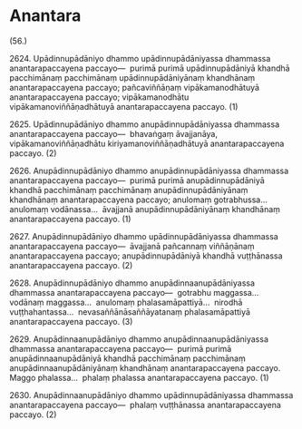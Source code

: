 # Anantara

(56.)

2624\. Upādinnupādāniyo dhammo upādinnupādāniyassa dhammassa anantarapaccayena paccayo—  purimā purimā upādinnupādāniyā khandhā pacchimānaṃ pacchimānaṃ upādinnupādāniyānaṃ khandhānaṃ anantarapaccayena paccayo; pañcaviññāṇaṃ vipākamanodhātuyā anantarapaccayena paccayo; vipākamanodhātu vipākamanoviññāṇadhātuyā anantarapaccayena paccayo. (1)

2625\. Upādinnupādāniyo dhammo anupādinnupādāniyassa dhammassa anantarapaccayena paccayo—  bhavaṅgaṃ āvajjanāya, vipākamanoviññāṇadhātu kiriyamanoviññāṇadhātuyā anantarapaccayena paccayo. (2)

2626\. Anupādinnupādāniyo dhammo anupādinnupādāniyassa dhammassa anantarapaccayena paccayo—  purimā purimā anupādinnupādāniyā khandhā pacchimānaṃ pacchimānaṃ anupādinnupādāniyānaṃ khandhānaṃ anantarapaccayena paccayo; anulomaṃ gotrabhussa…  anulomaṃ vodānassa…  āvajjanā anupādinnupādāniyānaṃ khandhānaṃ anantarapaccayena paccayo. (1)

2627\. Anupādinnupādāniyo dhammo upādinnupādāniyassa dhammassa anantarapaccayena paccayo—  āvajjanā pañcannaṃ viññāṇānaṃ anantarapaccayena paccayo; anupādinnupādāniyā khandhā vuṭṭhānassa anantarapaccayena paccayo. (2)

2628\. Anupādinnupādāniyo dhammo anupādinnaanupādāniyassa dhammassa anantarapaccayena paccayo—  gotrabhu maggassa…  vodānaṃ maggassa…  anulomaṃ phalasamāpattiyā…  nirodhā vuṭṭhahantassa…  nevasaññānāsaññāyatanaṃ phalasamāpattiyā anantarapaccayena paccayo. (3)

2629\. Anupādinnaanupādāniyo dhammo anupādinnaanupādāniyassa dhammassa anantarapaccayena paccayo—  purimā purimā anupādinnaanupādāniyā khandhā pacchimānaṃ pacchimānaṃ anupādinnaanupādāniyānaṃ khandhānaṃ anantarapaccayena paccayo. Maggo phalassa…  phalaṃ phalassa anantarapaccayena paccayo. (1)

2630\. Anupādinnaanupādāniyo dhammo upādinnupādāniyassa dhammassa anantarapaccayena paccayo—  phalaṃ vuṭṭhānassa anantarapaccayena paccayo. (2)
